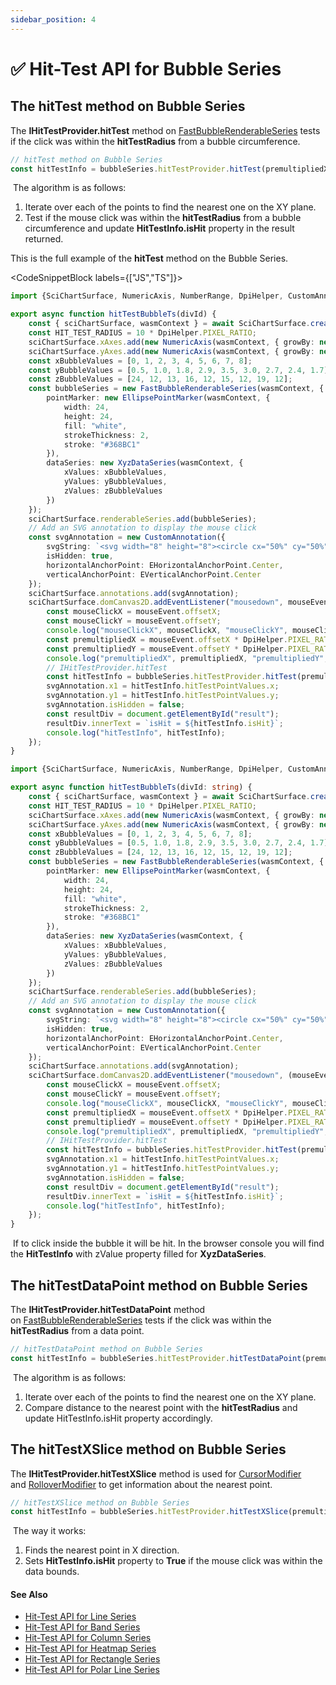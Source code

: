 ```yaml
---
sidebar_position: 4
---
```


# ✅ Hit-Test API for Bubble Series

## The hitTest method on Bubble Series

The **IHitTestProvider.hitTest** method on [FastBubbleRenderableSeries](/docs/2d-charts/chart-types/fast-bubble-renderable-series) tests if the click was within the **hitTestRadius** from a bubble circumference.

```ts
// hitTest method on Bubble Series
const hitTestInfo = bubbleSeries.hitTestProvider.hitTest(premultipliedX, premultipliedY, HIT_TEST_RADIUS);
```

 The algorithm is as follows:

1.  Iterate over each of the points to find the nearest one on the XY plane.
2.  Test if the mouse click was within the **hitTestRadius** from a bubble circumference and update **HitTestInfo.isHit** property in the result returned.

This is the full example of the **hitTest** method on the Bubble Series.

<CodeSnippetBlock labels={["JS","TS"]}>

```ts showLineNumbers
import {SciChartSurface, NumericAxis, NumberRange, DpiHelper, CustomAnnotation, EHorizontalAnchorPoint, EVerticalAnchorPoint, FastBubbleRenderableSeries, EllipsePointMarker, XyzDataSeries} from "scichart;

export async function hitTestBubbleTs(divId) {
    const { sciChartSurface, wasmContext } = await SciChartSurface.create(divId);
    const HIT_TEST_RADIUS = 10 * DpiHelper.PIXEL_RATIO;
    sciChartSurface.xAxes.add(new NumericAxis(wasmContext, { growBy: new NumberRange(0.05, 0.05) }));
    sciChartSurface.yAxes.add(new NumericAxis(wasmContext, { growBy: new NumberRange(0.05, 0.05) }));
    const xBubbleValues = [0, 1, 2, 3, 4, 5, 6, 7, 8];
    const yBubbleValues = [0.5, 1.0, 1.8, 2.9, 3.5, 3.0, 2.7, 2.4, 1.7];
    const zBubbleValues = [24, 12, 13, 16, 12, 15, 12, 19, 12];
    const bubbleSeries = new FastBubbleRenderableSeries(wasmContext, {
        pointMarker: new EllipsePointMarker(wasmContext, {
            width: 24,
            height: 24,
            fill: "white",
            strokeThickness: 2,
            stroke: "#368BC1"
        }),
        dataSeries: new XyzDataSeries(wasmContext, {
            xValues: xBubbleValues,
            yValues: yBubbleValues,
            zValues: zBubbleValues
        })
    });
    sciChartSurface.renderableSeries.add(bubbleSeries);
    // Add an SVG annotation to display the mouse click
    const svgAnnotation = new CustomAnnotation({
        svgString: `<svg width="8" height="8"><circle cx="50%" cy="50%" r="4" fill="#FF0000"/></svg>`,
        isHidden: true,
        horizontalAnchorPoint: EHorizontalAnchorPoint.Center,
        verticalAnchorPoint: EVerticalAnchorPoint.Center
    });
    sciChartSurface.annotations.add(svgAnnotation);
    sciChartSurface.domCanvas2D.addEventListener("mousedown", mouseEvent => {
        const mouseClickX = mouseEvent.offsetX;
        const mouseClickY = mouseEvent.offsetY;
        console.log("mouseClickX", mouseClickX, "mouseClickY", mouseClickY);
        const premultipliedX = mouseEvent.offsetX * DpiHelper.PIXEL_RATIO;
        const premultipliedY = mouseEvent.offsetY * DpiHelper.PIXEL_RATIO;
        console.log("premultipliedX", premultipliedX, "premultipliedY", premultipliedY);
        // IHitTestProvider.hitTest
        const hitTestInfo = bubbleSeries.hitTestProvider.hitTest(premultipliedX, premultipliedY, HIT_TEST_RADIUS);
        svgAnnotation.x1 = hitTestInfo.hitTestPointValues.x;
        svgAnnotation.y1 = hitTestInfo.hitTestPointValues.y;
        svgAnnotation.isHidden = false;
        const resultDiv = document.getElementById("result");
        resultDiv.innerText = `isHit = ${hitTestInfo.isHit}`;
        console.log("hitTestInfo", hitTestInfo);
    });
}
```

```ts showLineNumbers
import {SciChartSurface, NumericAxis, NumberRange, DpiHelper, CustomAnnotation, EHorizontalAnchorPoint, EVerticalAnchorPoint, FastBubbleRenderableSeries, EllipsePointMarker, XyzDataSeries} from "scichart;

export async function hitTestBubbleTs(divId: string) {
    const { sciChartSurface, wasmContext } = await SciChartSurface.create(divId);
    const HIT_TEST_RADIUS = 10 * DpiHelper.PIXEL_RATIO;
    sciChartSurface.xAxes.add(new NumericAxis(wasmContext, { growBy: new NumberRange(0.05, 0.05) }));
    sciChartSurface.yAxes.add(new NumericAxis(wasmContext, { growBy: new NumberRange(0.05, 0.05) }));
    const xBubbleValues = [0, 1, 2, 3, 4, 5, 6, 7, 8];
    const yBubbleValues = [0.5, 1.0, 1.8, 2.9, 3.5, 3.0, 2.7, 2.4, 1.7];
    const zBubbleValues = [24, 12, 13, 16, 12, 15, 12, 19, 12];
    const bubbleSeries = new FastBubbleRenderableSeries(wasmContext, {
        pointMarker: new EllipsePointMarker(wasmContext, {
            width: 24,
            height: 24,
            fill: "white",
            strokeThickness: 2,
            stroke: "#368BC1"
        }),
        dataSeries: new XyzDataSeries(wasmContext, {
            xValues: xBubbleValues,
            yValues: yBubbleValues,
            zValues: zBubbleValues
        })
    });
    sciChartSurface.renderableSeries.add(bubbleSeries);
    // Add an SVG annotation to display the mouse click
    const svgAnnotation = new CustomAnnotation({
        svgString: `<svg width="8" height="8"><circle cx="50%" cy="50%" r="4" fill="#FF0000"/></svg>`,
        isHidden: true,
        horizontalAnchorPoint: EHorizontalAnchorPoint.Center,
        verticalAnchorPoint: EVerticalAnchorPoint.Center
    });
    sciChartSurface.annotations.add(svgAnnotation);
    sciChartSurface.domCanvas2D.addEventListener("mousedown", (mouseEvent: MouseEvent) => {
        const mouseClickX = mouseEvent.offsetX;
        const mouseClickY = mouseEvent.offsetY;
        console.log("mouseClickX", mouseClickX, "mouseClickY", mouseClickY);
        const premultipliedX = mouseEvent.offsetX * DpiHelper.PIXEL_RATIO;
        const premultipliedY = mouseEvent.offsetY * DpiHelper.PIXEL_RATIO;
        console.log("premultipliedX", premultipliedX, "premultipliedY", premultipliedY);
        // IHitTestProvider.hitTest
        const hitTestInfo = bubbleSeries.hitTestProvider.hitTest(premultipliedX, premultipliedY, HIT_TEST_RADIUS);
        svgAnnotation.x1 = hitTestInfo.hitTestPointValues.x;
        svgAnnotation.y1 = hitTestInfo.hitTestPointValues.y;
        svgAnnotation.isHidden = false;
        const resultDiv = document.getElementById("result");
        resultDiv.innerText = `isHit = ${hitTestInfo.isHit}`;
        console.log("hitTestInfo", hitTestInfo);
    });
}
```

</CodeSnippetBlock>

 If to click inside the bubble it will be hit. In the browser console you will find the **HitTestInfo** with zValue property filled for **XyzDataSeries**.

## The hitTestDataPoint method on Bubble Series

The **IHitTestProvider.hitTestDataPoint** method on [FastBubbleRenderableSeries](/docs/2d-charts/chart-types/fast-bubble-renderable-series)  tests if the click was within the **hitTestRadius** from a data point.

```ts
// hitTestDataPoint method on Bubble Series
const hitTestInfo = bubbleSeries.hitTestProvider.hitTestDataPoint(premultipliedX, premultipliedY, HIT_TEST_RADIUS);
```

 The algorithm is as follows:

1.  Iterate over each of the points to find the nearest one on the XY plane.
2.  Compare distance to the nearest point with the **hitTestRadius** and update HitTestInfo.isHit property accordingly.

## The hitTestXSlice method on Bubble Series

The **IHitTestProvider.hitTestXSlice** method is used for [CursorModifier](/docs/2d-charts/chart-modifier-api/cursor-modifier/cursor-modifier-overview) and [RolloverModifier](/docs/2d-charts/chart-modifier-api/rollover-modifier) to get information about the nearest point.

```ts
// hitTestXSlice method on Bubble Series
const hitTestInfo = bubbleSeries.hitTestProvider.hitTestXSlice(premultipliedX, premultipliedY);
```

 The way it works:

1.  Finds the nearest point in X direction.
2.  Sets **HitTestInfo.isHit** property to **True** if the mouse click was within the data bounds.

#### See Also

* [Hit-Test API for Line Series](/docs/2d-charts/chart-types/hit-test-api/fast-line-renderable-series)
* [Hit-Test API for Band Series](/docs/2d-charts/chart-types/hit-test-api/fast-band-renderable-series)
* [Hit-Test API for Column Series](/docs/2d-charts/chart-types/hit-test-api/fast-column-renderable-series)
* [Hit-Test API for Heatmap Series](/docs/2d-charts/chart-types/hit-test-api/uniform-heatmap-renderable-series)
* [Hit-Test API for Rectangle Series](/docs/2d-charts/chart-types/hit-test-api/fast-rectangle-renderable-series)
* [Hit-Test API for Polar Line Series](/docs/2d-charts/chart-types/hit-test-api/polar-line-renderable-series)